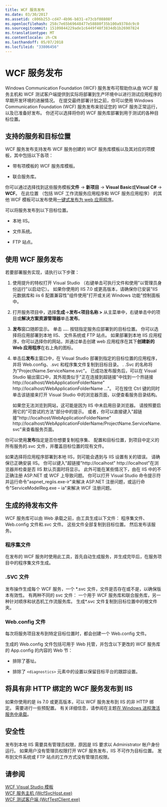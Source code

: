 ```yaml
---
title: WCF 服务发布
ms.date: 03/30/2017
ms.assetid: c806b253-cd47-4b96-b831-e73cbf08808f
ms.openlocfilehash: 258c7e65b69648477e58880f35b100a9378dc9c0
ms.sourcegitcommit: 15109844229ade1c6449f48f3834db1b26907824
ms.translationtype: MT
ms.contentlocale: zh-CN
ms.lasthandoff: 05/07/2018
ms.locfileid: "33806456"
---
```

# <a name="wcf-service-publishing"></a>WCF 服务发布
Windows Communication Foundation (WCF) 服务发布可帮助你从由 WCF 服务主机和 WCF 测试客户端提供到实际将部署到生产环境中以进行测试应用程序的早期开发环境的进展情况。 在提交最终部署计划之前，你可以使用 Windows Communication Foundation (WCF) 服务发布来验证您的 WCF 服务正常运行，以及已准备好发布。 你还可以选择将你的 WCF 服务库部署到用于测试的各种目标位置。  
  
## <a name="supported-services-and-target-locations"></a>支持的服务和目标位置  
 WCF 服务发布支持发布 WCF 服务创建的 WCF 服务库模板以及其对应的项模板，其中包括以下各项：  
  
-   带有项模板的 WCF 服务库模板。  
  
-   联合服务库。  
  
 你可以通过选择找到这些服务模板**文件** -> **新项目** -> **Visual Basic**或**Visual C#**  ->  **WCF**。 在此位置 （包括 WCF 工作流服务应用程序和 WCF 服务应用程序） 的其他 WCF 模板可以发布使用[一键式发布为 web 应用程序](https://msdn.microsoft.com/library/dd465337\(v=vs.110\).aspx)。  
  
 可以将服务发布到以下目标位置。  
  
-   本地 IIS。  
  
-   文件系统。  
  
-   FTP 站点。  
  
## <a name="using-wcf-service-publishing"></a>使用 WCF 服务发布  
 若要部署服务实现，请执行以下步骤：  
  
1.  使用提升的特权打开 Visual Studio （右键单击可执行文件和使用"以管理员身份运行"以启动它）。  如果你使用的 IIS 7.0 或更高版本，请确保你已安装"IIS 元数据库和 iis 6 配置兼容性"组件使用"打开或关闭 Windows 功能"控制面板中。  
  
2.  打开服务项目中，选择**生成**->**发布\<项目名称 >** 从主菜单中，右键单击中的项目或**解决方案资源管理器**单击**发布**。  
  
3.  **发布**窗口随即显示。 单击 **...**. 按钮指定服务应部署到的目标位置。 你可以选择将应用部署到本地 IIS、 文件系统或 FTP 站点。 如果部署到本地 IIS 应用程序，你可以选择你的网站，并通过单击创建 web 应用程序在其下**创建新的 Web 应用程序**在右上角的图标。  
  
4.  单击后**发布**主窗口中，在 Visual Studio 部署到指定的目标位置的应用程序，并将 Web.config、.svc 和程序集文件复制到目标目录。 . .Svc 的名称将为"ProjectName.ServiceName.svc"。 已成功发布服务后，可以在 Visual Studio 输出窗口中，其外观类似于"正在连接到超链接"中找到一个热链接http://localhost/WebApplicationFolderName" http://localhost/WebApplicationFolderName ..."。 可在按住 Ctrl 键的同时单击该链接来打开 Visual Studio 中的浏览器页面，以便查看服务目录结构。  
  
     如果您无法浏览到网站，这可能是因为 IIS 中未启用目录浏览器。 请按照要启用它的"可尝试的方法"部分中的提示。 或者，你可以直接键入"超链接"http://localhost/WebApplicationFolderName" http://localhost/WebApplicationFolderName/ProjectName.ServiceName.svc"来查看服务页面。  
  
 你可以使用**发布**指定是否你想要复制程序集、 配置和目标位置，到项目中定义的所有服务的.svc 文件，并覆盖目标位置的现有文件。  
  
 如果选择将应用程序部署到本地 IIS，则可能会遇到与 IIS 设置有关的错误。 请确保已正确安装 IIS。 你可以键入"超链接"http://localhost" http://localhost"在浏览器并检查是否 IIS 默认页面时将显示。  此外可能在某些情况下，由在 IIS 中的不正确注册 ASP.NET 或 WCF 上导致问题。 你可以打开 Visual Studio 命令提示符并运行命令"aspnet_regiis.exe-ir"来解决 ASP.NET 注册问题，或运行命令"ServiceModelReg.exe – ia"来解决 WCF 注册问题。  
  
## <a name="files-generated-for-publishing"></a>生成的待发布文件  
 WCF 服务库可以由 Web 承载之前，由工具生成以下文件： 程序集文件、 Web.config 文件和.svc 文件。 这些文件全部复制到目标位置。 然后发布该服务。  
  
### <a name="assembly-files"></a>程序集文件  
 在发布的 WCF 服务时使用此工具，首先自动生成服务，并生成完毕后，在服务项目中的程序集文件生成。  
  
### <a name="svc-file"></a>.SVC 文件  
 发布操作生成每个 WCF 服务，一个 *.svc 文件，文件是否存在或不是，以确保版本有效性。 有两种不同的 svc 文件： 一个用于 WCF 服务库和联合服务库，另一种针对顺序和状态机工作流服务库。 生成\*.svc 文件复制到目标位置中的根文件夹。  
  
### <a name="webconfig-file"></a>Web.config 文件  
 每次将服务项目发布到特定目标位置时，都会创建一个 Web.config 文件。  
  
 生成的 Web.config 文件包括可用于 Web 托管，并包含以下更改的 WCF 服务库的 App.config 的内容的 Web 节：  
  
-   排除了基址。  
  
-   排除了 `<diagnostics>` 元素中的设置以保留目标平台的跟踪设置。  
  
## <a name="publishing-wcf-services-with-non-http-bindings-to-iis"></a>将具有非 HTTP 绑定的 WCF 服务发布到 IIS  
 如果你使用的是 iis 7.0 或更高版本，可以 WCF 服务发布到 IIS 的非 HTTP 绑定。 需要进行一些预配置。 有关详细信息，请参阅在主题[在 Windows 进程激活服务中承载](../../../docs/framework/wcf/feature-details/hosting-in-windows-process-activation-service.md)。  
  
## <a name="security"></a>安全性  
 发布到本地 IIS 需要具有管理员权限，原因是 IIS 要求以 Administrator 帐户身份运行。 如果用户没有管理员权限打开 WCF 服务发布，IIS 不可作为目标位置。 发布到文件系统或 FTP 站点的工作方式没有管理员权限。  
  
## <a name="see-also"></a>请参阅  
 [WCF Visual Studio 模板](../../../docs/framework/wcf/wcf-vs-templates.md)  
 [WCF 服务主机 (WcfSvcHost.exe)](../../../docs/framework/wcf/wcf-service-host-wcfsvchost-exe.md)  
 [WCF 测试客户端 (WcfTestClient.exe)](../../../docs/framework/wcf/wcf-test-client-wcftestclient-exe.md)
